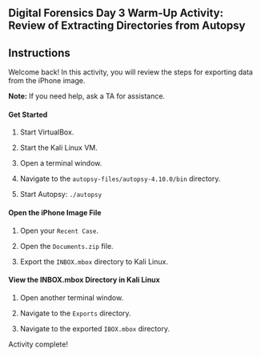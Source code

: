 ## Digital Forensics Day 3 Warm-Up Activity: Review of Extracting Directories from Autopsy

## Instructions 

Welcome back! In this activity, you will review the steps for exporting data from the iPhone image.

**Note:** If you need help, ask a TA for assistance.

#### Get Started

1. Start VirtualBox.

1. Start the Kali Linux VM.

1. Open a terminal window.

1. Navigate to the `autopsy-files/autopsy-4.10.0/bin` directory. 

1. Start Autopsy: `./autopsy`

#### Open the iPhone Image File

1. Open your `Recent Case`.

1. Open the `Documents.zip` file.
	
1. Export the `INBOX.mbox` directory to Kali Linux.	

#### View the INBOX.mbox Directory in Kali Linux
	
1. Open another terminal window.

1. Navigate to the `Exports` directory.

1. Navigate to the exported `IBOX.mbox` directory.

Activity complete!
	
